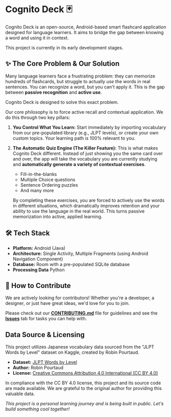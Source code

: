 # Cognito Deck 🃏

Cognito Deck is an open-source, Android-based smart flashcard application designed for language learners. It aims to bridge the gap between knowing a word and using it in context.

This project is currently in its early development stages.

## ✨ The Core Problem & Our Solution

Many language learners face a frustrating problem: they can memorize hundreds of flashcards, but struggle to actually *use* the words in real sentences. You can recognize a word, but you can't apply it. This is the gap between **passive recognition** and **active use**.

Cognito Deck is designed to solve this exact problem.

Our core philosophy is to force active recall and contextual application. We do this through two key pillars:

1.  **You Control What You Learn:** Start immediately by importing vocabulary from our pre-populated library (e.g., JLPT levels), or create your own custom topics. Your learning path is 100% relevant to you.

2.  **The Automatic Quiz Engine (The Killer Feature):** This is what makes Cognito Deck different. Instead of just showing you the same card over and over, the app will take the vocabulary you are currently studying and **automatically generate a variety of contextual exercises**.
    *   Fill-in-the-blanks
    *   Multiple Choice questions
    *   Sentence Ordering puzzles
    *   And many more

    By completing these exercises, you are forced to actively use the words in different situations, which dramatically improves retention and your ability to use the language in the real world. This turns passive memorization into active, applied learning.

## 🛠️ Tech Stack

- **Platform:** Android (Java)
- **Architecture:** Single Activity, Multiple Fragments (using Android Navigation Component)
- **Database:** Room with a pre-populated SQLite database
- **Processing Data** Python

## 🤝 How to Contribute

We are actively looking for contributors! Whether you're a developer, a designer, or just have great ideas, we'd love for you to join.

Please check out our [**CONTRIBUTING.md**](CONTRIBUTING.md) file for guidelines and see the [**Issues**](https://github.com/bertramrayhan/Cognito-Deck/issues ) tab for tasks you can help with.


## Data Source & Licensing

This project utilizes Japanese vocabulary data sourced from the "JLPT Words by Level" dataset on Kaggle, created by Robin Pourtaud.

- **Dataset:** [JLPT Words by Level](https://www.kaggle.com/datasets/robinpourtaud/jlpt-words-by-level )
- **Author:** Robin Pourtaud
- **License:** [Creative Commons Attribution 4.0 International (CC BY 4.0)](https://creativecommons.org/licenses/by/4.0/ )

In compliance with the CC BY 4.0 license, this project and its source code are made available. We are grateful to the original author for providing this valuable data.

*This project is a personal learning journey and is being built in public. Let's build something cool together!*